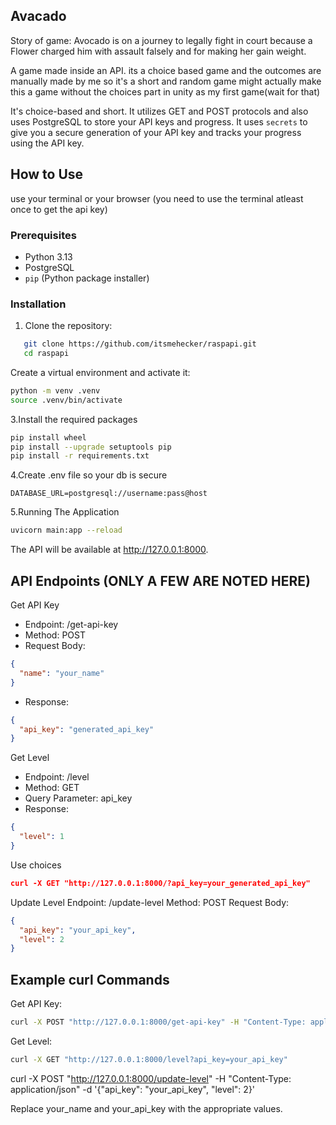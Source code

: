 ## Avacado 
Story of game: Avocado is on a journey to legally fight in court because a Flower charged him with assault falsely and for making her gain weight.

A game made inside an API.
its a choice based game and the outcomes are manually made by me so it's a short and random game
might actually make this a game without the choices part in unity as my first game(wait for that)

It's choice-based and short. It utilizes GET and POST protocols and also uses PostgreSQL to store your API keys and progress. It uses `secrets` to give you a secure generation of your API key and tracks your progress using the API key.

## How to Use
use your terminal or your browser (you need to use the terminal atleast once to get the api key)
### Prerequisites

- Python 3.13
- PostgreSQL
- `pip` (Python package installer)

### Installation

1. Clone the repository:
```bash
   git clone https://github.com/itsmehecker/raspapi.git
   cd raspapi
```
Create a virtual environment and activate it:
```bash
python -m venv .venv
source .venv/bin/activate
```
3.Install the required packages
```bash
pip install wheel
pip install --upgrade setuptools pip
pip install -r requirements.txt
```
4.Create .env file so your db is secure
```
DATABASE_URL=postgresql://username:pass@host
```

5.Running The Application
```bash
uvicorn main:app --reload
```
The API will be available at http://127.0.0.1:8000.


## API Endpoints (ONLY A FEW ARE NOTED HERE)
Get API Key

- Endpoint: /get-api-key
- Method: POST
- Request Body:
```json
{
  "name": "your_name"
}
```
- Response:
```json
{
  "api_key": "generated_api_key"
}
```
Get Level
- Endpoint: /level
- Method: GET
- Query Parameter: api_key
- Response:
```json
{
  "level": 1
}
```
Use choices
```json
curl -X GET "http://127.0.0.1:8000/?api_key=your_generated_api_key"
```
Update Level
Endpoint: /update-level
Method: POST
Request Body:
```json
{
  "api_key": "your_api_key",
  "level": 2
}
```

## Example curl Commands
Get API Key:
```bash
curl -X POST "http://127.0.0.1:8000/get-api-key" -H "Content-Type: application/json" -d '{"name": "your_name"}'
```
Get Level:
```bash
curl -X GET "http://127.0.0.1:8000/level?api_key=your_api_key"
```
curl -X POST "http://127.0.0.1:8000/update-level" -H "Content-Type: application/json" -d '{"api_key": "your_api_key", "level": 2}'

Replace your_name and your_api_key with the appropriate values.